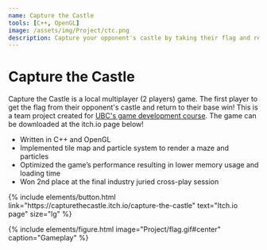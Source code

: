 ```yaml
---
name: Capture the Castle
tools: [C++, OpenGL]
image: /assets/img/Project/ctc.png
description: Capture your opponent's castle by taking their flag and return to your base!
---
```


# Capture the Castle

Capture the Castle is a local multiplayer (2 players) game. The first player to get the flag from their opponent's castle and return to their base win! This is a team project created for [UBC's game development course](https://www.cs.ubc.ca/~sheffa/games_course/Vsep19/index.html). The game can be downloaded at the itch.io page below!

- Written in C++ and OpenGL
- Implemented tile map and particle system to render a maze and particles
- Optimized the game’s performance resulting in lower memory usage and loading time
- Won 2nd place at the final industry juried cross-play session

<p class="text-center">
{% include elements/button.html link="https://capturethecastle.itch.io/capture-the-castle" text="Itch.io page" size="lg" %}
</p>

{% include elements/figure.html image="Project/flag.gif#center" caption="Gameplay" %}